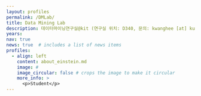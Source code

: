 ```yaml
---
layout: profiles
permalink: /DMLab/
title: Data Mining Lab
description: 데이터마이닝연구실@kit (연구실 위치: D340, 문의: kwanghee [at] kumoh.ac.kr)
years: 
nav: true
news: true  # includes a list of news items
profiles:
  - align: left
    content: about_einstein.md
    image: #
    image_circular: false # crops the image to make it circular
    more_info: >
      <p>Student</p>
---
```

